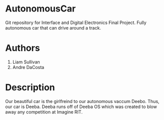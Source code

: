 # AutonomousCar
Git repository for Interface and Digital Electronics Final Project. Fully autonomous car that can drive around a track.

# Authors
1. Liam Sullivan
2. Andre DaCosta

# Description
Our beautiful car is the girlfreind to our autonomous vaccum Deebo. Thus, our car is Deeba. Deeba runs off of Deeba OS which
was created to blow away any competition at Imagine RIT.
